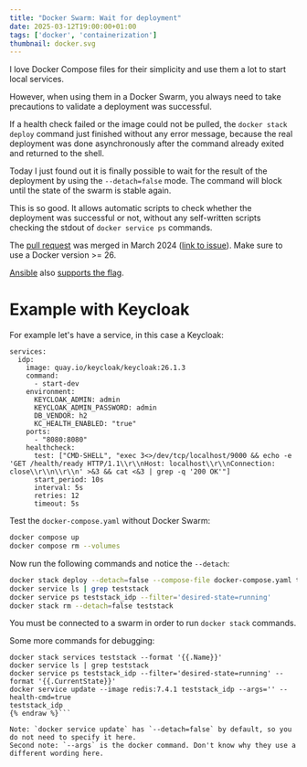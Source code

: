 ```yaml
---
title: "Docker Swarm: Wait for deployment"
date: 2025-03-12T19:00:00+01:00
tags: ['docker', 'containerization']
thumbnail: docker.svg
---
```


I love Docker Compose files for their simplicity
and use them a lot to start local services.

However, when using them in a Docker Swarm, you always need to take precautions
to validate a deployment was successful.

If a health check failed or the image could not be pulled, the `docker stack deploy`
command just finished without any error message, because the real
deployment was done asynchronously after the command already exited and returned to the shell.

Today I just found out it is finally possible to wait for the result of the deployment
by using the `--detach=false` mode.
The command will block until the state of the swarm is stable again.

This is so good.
It allows automatic scripts to check whether the deployment was successful or not,
without any self-written scripts checking the stdout of `docker service ps` commands.

The [pull request](https://github.com/docker/cli/pull/4258) was merged in March 2024 ([link to issue](https://github.com/docker/cli/issues/373)).
Make sure to use a Docker version >= 26.

[Ansible](https://docs.ansible.com/) also
[supports the flag](https://docs.ansible.com/ansible/latest/collections/community/docker/docker_stack_module.html#parameter-detach).

# Example with Keycloak

For example let's have a service, in this case a Keycloak:

```yaml{data-filename=docker-compose.yaml}
services:
  idp:
    image: quay.io/keycloak/keycloak:26.1.3
    command:
      - start-dev
    environment:
      KEYCLOAK_ADMIN: admin
      KEYCLOAK_ADMIN_PASSWORD: admin
      DB_VENDOR: h2
      KC_HEALTH_ENABLED: "true"
    ports:
      - "8080:8080"
    healthcheck:
      test: ["CMD-SHELL", "exec 3<>/dev/tcp/localhost/9000 && echo -e 'GET /health/ready HTTP/1.1\\r\\nHost: localhost\\r\\nConnection: close\\r\\n\\r\\n' >&3 && cat <&3 | grep -q '200 OK'"]
      start_period: 10s
      interval: 5s
      retries: 12
      timeout: 5s
```

Test the `docker-compose.yaml` without Docker Swarm:

```bash
docker compose up
docker compose rm --volumes
```

Now run the following commands and notice the `--detach`:

```bash
docker stack deploy --detach=false --compose-file docker-compose.yaml teststack
docker service ls | grep teststack
docker service ps teststack_idp --filter='desired-state=running'
docker stack rm --detach=false teststack
```

You must be connected to a swarm in order to run `docker stack` commands.

Some more commands for debugging:

```bash{% raw %}
docker stack services teststack --format '{{.Name}}'
docker service ls | grep teststack
docker service ps teststack_idp --filter='desired-state=running' --format '{{.CurrentState}}'
docker service update --image redis:7.4.1 teststack_idp --args='' --health-cmd=true
teststack_idp
{% endraw %}```

Note: `docker service update` has `--detach=false` by default, so you do not need to specify it here.
Second note: `--args` is the docker command. Don't know why they use a different wording here.
